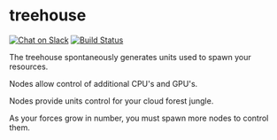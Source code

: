 # treehouse
[![Chat on Slack](https://img.shields.io/badge/chat-on%20slack-7A5979.svg)](https://nonsensews.slack.com/messages) [![Build Status](https://travis-ci.org/nonsensews/treehouse.svg?branch=master)](https://travis-ci.org/nonsensews/treehouse)


The treehouse spontaneously generates units used to spawn your resources.

Nodes allow control of additional CPU's and GPU's.

Nodes provide units control for your cloud forest jungle.

As your forces grow in number, you must spawn more nodes to control them.
